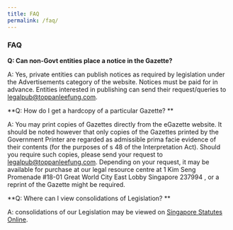```yaml
---
title: FAQ
permalink: /faq/
---
```

### **FAQ**

**Q: Can non-Govt entities place a notice in the Gazette?**

A: Yes, private entities can publish notices as required by legislation under the Advertisements category of the website. Notices must be paid for in advance. Entities interested in publishing can send their request/queries to [legalpub@toppanleefung.com](mailto:legalpub@toppanleefung.com).  


**Q: How do I get a hardcopy of a particular Gazette? **

A: You may print copies of Gazettes directly from the eGazette website. It should be noted however that only copies of the Gazettes printed by the Government Printer are regarded as admissible prima facie evidence of their contents (for the purposes of s 48 of the Interpretation Act). Should you require such copies, please send your request to [legalpub@toppanleefung.com](mailto:legalpub@toppanleefung.com). Depending on your request, it may be available for purchase at our legal resource centre at 1 Kim Seng Promenade #18-01 Great World City East Lobby Singapore 237994 , or a reprint of the Gazette might be required.  


**Q: Where can I view consolidations of Legislation? **

A: consolidations of our Legislation may be viewed on [Singapore Statutes Online](https://sso.agc.gov.sg).